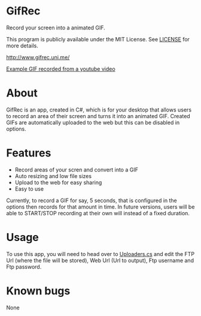 GifRec
======
Record your screen into a animated GIF. 

This program is publicly available under the MIT License. See [LICENSE](http://opensource.org/licenses/MIT) for more details.

http://www.gifrec.uni.me/

[Example GIF recorded from a youtube video](http://www.gifrec.uni.me/i/ZWPLW.gif)

About
=====

GifRec is an app, created in C#, which is for your desktop that allows users to record an area of their screen and turns it into an animated GIF. Created GIFs are automatically uploaded to the web but this can be disabled in options.

Features
========

- Record areas of your scren and convert into a GIF
- Auto resizing and low file sizes
- Upload to the web for easy sharing
- Easy to use
 
Currently, to record a GIF for say, 5 seconds, that is configured in the options then records for that amount in time. In future versions, users will be able to START/STOP recording at their own will instead of a fixed duration.

Usage
=====

To use this app, you will need to head over to [Uploaders.cs](https://github.com/ben-shepherd/GifRec/blob/master/src/Uploaders.cs) and edit the FTP Url (where the file will be stored), Web Url (Url to output), Ftp username and Ftp password.

Known bugs
=========

None 
